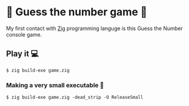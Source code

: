 # :1234: Guess the number game :1234:

My first contact with [Zig](https://ziglang.org/) programming languge is this Guess the Number console game.

## Play it :computer:

    $ zig build-exe game.zig

### Making a very small executable :floppy_disk:

    $ zig build-exe game.zig -dead_strip -O ReleaseSmall